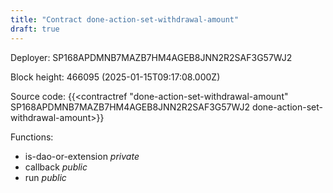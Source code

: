 ```yaml
---
title: "Contract done-action-set-withdrawal-amount"
draft: true
---
```

Deployer: SP168APDMNB7MAZB7HM4AGEB8JNN2R2SAF3G57WJ2


 



Block height: 466095 (2025-01-15T09:17:08.000Z)

Source code: {{<contractref "done-action-set-withdrawal-amount" SP168APDMNB7MAZB7HM4AGEB8JNN2R2SAF3G57WJ2 done-action-set-withdrawal-amount>}}

Functions:

* is-dao-or-extension _private_
* callback _public_
* run _public_
